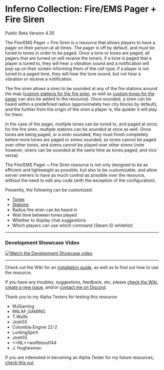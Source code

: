 # Inferno Collection: Fire/EMS Pager + Fire Siren
Public Beta Version 4.35

The Fire/EMS Pager + Fire Siren is a resource that allows players to have a pager on their person at all times. The pager is off by default, and must be tuned to tones in order to be paged. Once a tone or tones are paged, all pagers that are turned on will receive the tone/s, if a tone is paged that a player is tuned to, they will hear a vibration sound and a notification will pop-up on their screen informing them of the call type; if a player is not tuned to a paged tone, they will hear the tone sound, but not hear a vibration or receive a notification.

The fire siren allows a siren to be sounded at any of the fire stations around the map ([custom stations for the fire siren](https://github.com/inferno-collection/Fire-EMS-Pager/wiki/Adding-custom-stations), as well as [custom tones for the pager](https://github.com/inferno-collection/Fire-EMS-Pager/wiki/Adding-custom-tones) can also be added to the resource). Once sounded, a siren can be heard within a predefined radius (approximately two city blocks by default), and the further from the origin of the siren a player is, the quieter it will play for them.

In the case of the pager, multiple tones can be tuned to, and paged at once; for the fire siren, multiple stations can be sounded at once as well. Once tones are being paged, or a siren sounded, they must finish completely before more tones are paged or sirens sounded, as tones cannot be paged over other tones, and sirens cannot be played over other sirens (note however, sirens can be sounded at the same time as tones paged, and vice versa).

The Fire/EMS Pager + Fire Siren resource is not only designed to be as efficient and lightweight as possible, but also to be customizable, and allow server owners to have as much control as possible over the resource, without the need to edit any code (with the exception of the configuration).

Presently, the following can be customized:
- [Tones](https://github.com/inferno-collection/Fire-EMS-Pager/wiki/Adding-custom-tones)
- [Stations](https://github.com/inferno-collection/Fire-EMS-Pager/wiki/Adding-custom-stations)
- Radius fire siren can be heard in
- Wait time between tones played
- Whether to display chat suggestions
- Which players can use which command (Steam ID whitelist)

***
### Development Showcase Video
[![Watch the Development Showcase video](https://img.youtube.com/vi/ItzmndFpmpc/maxresdefault.jpg)](https://www.youtube.com/watch?v=ItzmndFpmpc)
***

Check out the Wiki for an [installation guide](https://github.com/inferno-collection/Fire-EMS-Pager/wiki), as well as to find out how to use the resource.

If you have any troubles, suggestions, feedback, etc, please [check the Wiki](https://github.com/inferno-collection/Fire-EMS-Pager/wiki), [create a new issue](https://github.com/inferno-collection/Fire-EMS-Pager/issues/new), and/or [contact me on Discord](https://discord.gg/k3Jm6va).

Thank you to my Alpha Testers for testing this resource:
* MJGaming
* RNLAF_GAMING
* T.Wolfe
* Josh55
* Columbia Engine 22-2
* LurkingSpirit
* Josh55
* <\<NL>\>wolfblood144
* J. Hughesman

If you are interested in becoming an Alpha Tester for my future resources, [check this out](https://docs.google.com/forms/d/e/1FAIpQLSccRpb3tUekQEbqeqgPwyCmytQcIAOF9-w0ipWeC802juuzhA/viewform).
